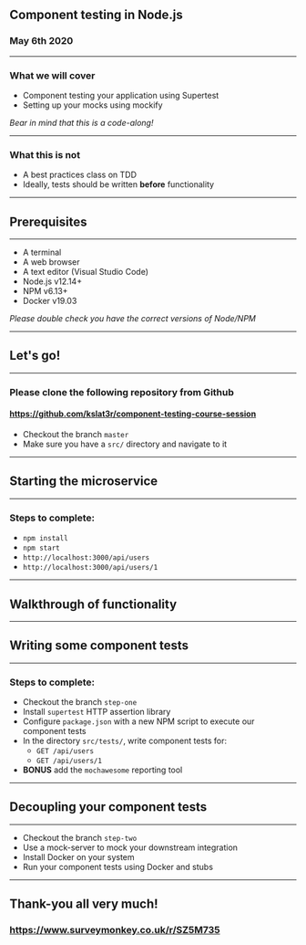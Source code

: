 ## Component testing in Node.js

### May 6th 2020

---

### What we will cover

* Component testing your application using Supertest
* Setting up your mocks using mockify

*Bear in mind that this is a code-along!*

---

### What this is not

* A best practices class on TDD
* Ideally, tests should be written **before** functionality

---

## Prerequisites

---

* A terminal
* A web browser
* A text editor (Visual Studio Code)
* Node.js v12.14+
* NPM v6.13+
* Docker v19.03

*Please double check you have the correct versions of Node/NPM*

---

## Let's go!

---

### Please clone the following repository from Github

#### https://github.com/kslat3r/component-testing-course-session

* Checkout the branch `master`
* Make sure you have a `src/` directory and navigate to it

---

## Starting the microservice

---

### Steps to complete:

* `npm install`
* `npm start`
* `http://localhost:3000/api/users`
* `http://localhost:3000/api/users/1`

---

## Walkthrough of functionality

---

## Writing some component tests

---

### Steps to complete:

* Checkout the branch `step-one`
* Install `supertest` HTTP assertion library
* Configure `package.json` with a new NPM script to execute our component tests
* In the directory `src/tests/`, write component tests for:
  * `GET /api/users`
  * `GET /api/users/1`
* **BONUS** add the `mochawesome` reporting tool

---

## Decoupling your component tests

---

* Checkout the branch `step-two`
* Use a mock-server to mock your downstream integration
* Install Docker on your system
* Run your component tests using Docker and stubs

---

## Thank-you all very much!

### https://www.surveymonkey.co.uk/r/SZ5M735
